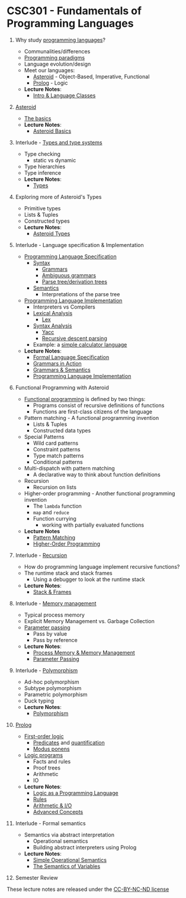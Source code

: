# CSC301 - Fundamentals of Programming Languages

1. Why study [programming languages](https://en.wikipedia.org/wiki/Programming_language)?
    * Communalities/differences
    * [Programming paradigms](https://en.wikipedia.org/wiki/Programming_paradigm)
    * Language evolution/design
    * Meet our languages:
        * [Asteroid](https://github.com/lutzhamel/asteroid) - Object-Based, Imperative, Functional
        * [Prolog](https://www.swi-prolog.org) - Logic
    * **Lecture Notes**:
        * [Intro & Language Classes](notes/csc301-ln001.pdf)
1. [Asteroid](https://github.com/lutzhamel/asteroid)
    * [The basics](https://github.com/lutzhamel/asteroid/blob/master/Asteroid%20User%20Guide.md)
    * **Lecture Notes**:
        * [Asteroid Basics](notes/csc301-ln002.pdf)
1. Interlude - [Types and type systems](https://en.wikipedia.org/wiki/Type_system)
    * Type checking
        * static vs dynamic
    * Type hierarchies
    * Type inference
    * **Lecture Notes**:
        * [Types](notes/csc301-ln003.pdf)
1. Exploring more of Asteroid's Types
    * Primitive types
    * Lists & Tuples
    * Constructed types
    * **Lecture Notes**:
        * [Asteroid Types](notes/csc301-ln004.pdf)
1. Interlude - Language specification & Implementation
    * [Programming Language Specification](https://en.wikipedia.org/wiki/Programming_language_specification)
        * [Syntax](https://en.wikipedia.org/wiki/Syntax_(programming_languages))
           * [Grammars](https://en.wikibooks.org/wiki/Introduction_to_Programming_Languages/Grammars)
           * [Ambiguous grammars](https://en.wikibooks.org/wiki/Introduction_to_Programming_Languages/Ambiguity)
           * [Parse tree/derivation trees](https://en.wikibooks.org/wiki/Introduction_to_Programming_Languages/Parsing)
        * [Semantics](https://en.wikipedia.org/wiki/Semantics_(computer_science))
           * Interpretations of the parse tree
    * [Programming Language Implementation](https://en.wikipedia.org/wiki/Programming_language_implementation)
        * Interpreters vs Compilers
        * [Lexical Analysis](https://en.wikipedia.org/wiki/Lexical_analysis)
            * [Lex](https://en.wikipedia.org/wiki/Lex_(software))
        * [Syntax Analysis](https://en.wikipedia.org/wiki/Parsing)
           * [Yacc](https://en.wikipedia.org/wiki/Yacc)
           * [Recursive descent parsing](https://en.wikipedia.org/wiki/Recursive_descent_parser)
        * Example: a [simple calculator language](https://en.wikipedia.org/wiki/Bc_(programming_language))
    * **Lecture Notes**:
        * [Formal Language Specification](notes/csc301-ln009.pdf)
        * [Grammars in Action](notes/csc301-ln010.pdf)
        * [Grammars & Semantics](notes/csc301-ln011.pdf)
        * [Programming Language Implementation](notes/csc301-ln012.pdf)
1. Functional Programming with Asteroid
    * [Functional programming](https://en.wikipedia.org/wiki/Functional_programming) is defined by two things:
        * Programs consist of recursive definitions of functions
        * Functions are first-class citizens of the language
    * Pattern matching - A functional programming invention
        * Lists & Tuples
        * Constructed data types
    * Special Patterns
        * Wild card patterns
        * Constraint patterns
        * Type match patterns
        * Conditional patterns
    * Multi-dispatch with pattern matching
        * A declarative way to think about function definitions
    * Recursion
        * Recursion on lists
    * Higher-order programming - Another functional programming invention
        * The `lambda` function
        * `map` and `reduce`
        * Function currying
            * working with partially evaluated functions
    * **Lecture Notes**
        * [Pattern Matching](notes/csc301-ln013.pdf)
        * [Higher-Order Programming](notes/csc301-ln014.pdf)
1. Interlude - [Recursion](https://en.wikipedia.org/wiki/Recursion_(computer_science))
    * How do programming language implement recursive functions?
    * The runtime stack and stack frames
       * Using a debugger to look at the runtime stack
    * **Lecture Notes**:
       * [Stack & Frames](notes/csc301-ln016.pdf)
1. Interlude - [Memory management](https://en.wikipedia.org/wiki/Memory_management)
    * Typical process memory
    * Explicit Memory Management vs. Garbage Collection
    * [Parameter passing](https://courses.cs.washington.edu/courses/cse341/98sp/general/parameters.html)
       * Pass by value
       * Pass by reference
    * **Lecture Notes**:
       * [Process Memory & Memory Management](notes/csc301-ln017.pdf)
       * [Parameter Passing](notes/csc301-ln018.pdf)
1. Interlude - [Polymorphism](https://en.wikipedia.org/wiki/Polymorphism_(computer_science))
    * Ad-hoc polymorphism
    * Subtype polymorphism
    * Parametric polymorphism
    * Duck typing
    * **Lecture Notes**:
       * [Polymorphism](notes/csc301-ln019.pdf)
1. [Prolog](https://en.wikipedia.org/wiki/Prolog)
    * [First-order logic](https://en.wikipedia.org/wiki/First-order_logic)
      * [Predicates](https://en.wikipedia.org/wiki/Predicate_(mathematical_logic)) and [quantification](https://en.wikipedia.org/wiki/Quantifier_(logic))
      * [Modus ponens](https://en.wikipedia.org/wiki/Modus_ponens)
    * [Logic programs](https://en.wikipedia.org/wiki/Logic_programming)
      * Facts and rules
      * Proof trees
      * Arithmetic
      * IO
    * **Lecture Notes**:
      * [Logic as a Programming Language](notes/csc301-ln020.pdf)
      * [Rules](notes/csc301-ln021.pdf)
      * [Arithmetic & I/O](notes/csc301-ln022.pdf)
      * [Advanced Concepts](notes/csc301-ln023.pdf)
1. Interlude - Formal semantics
    * Semantics via abstract interpretation
      * Operational semantics
      * Building abstract interpreters using Prolog
    * **Lecture Notes**:
      * [Simple Operational Semantics](notes/csc301-ln024.pdf)
      * [The Semantics of Variables](notes/csc301-ln025.pdf)

1. Semester Review

These lecture notes are released under the [CC-BY-NC-ND license](https://creativecommons.org/licenses/by-nc-nd/3.0/us/legalcode)
